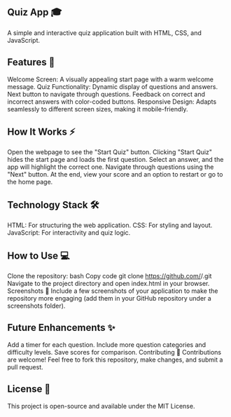 ## Quiz App 🎓
A simple and interactive quiz application built with HTML, CSS, and JavaScript.

## Features 🚀
Welcome Screen: A visually appealing start page with a warm welcome message.
Quiz Functionality:
Dynamic display of questions and answers.
Next button to navigate through questions.
Feedback on correct and incorrect answers with color-coded buttons.
Responsive Design: Adapts seamlessly to different screen sizes, making it mobile-friendly.
## How It Works ⚡
Open the webpage to see the "Start Quiz" button.
Clicking "Start Quiz" hides the start page and loads the first question.
Select an answer, and the app will highlight the correct one.
Navigate through questions using the "Next" button.
At the end, view your score and an option to restart or go to the home page.
## Technology Stack 🛠️
HTML: For structuring the web application.
CSS: For styling and layout.
JavaScript: For interactivity and quiz logic.
## How to Use 💻
Clone the repository:
bash
Copy code
git clone https://github.com/<your-username>/<repo-name>.git  
Navigate to the project directory and open index.html in your browser.
Screenshots 📸
Include a few screenshots of your application to make the repository more engaging (add them in your GitHub repository under a screenshots folder).

## Future Enhancements ✨
Add a timer for each question.
Include more question categories and difficulty levels.
Save scores for comparison.
Contributing 🤝
Contributions are welcome! Feel free to fork this repository, make changes, and submit a pull request.

## License 📄
This project is open-source and available under the MIT License.
